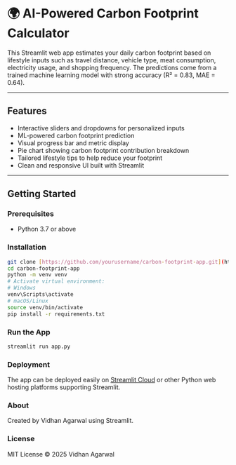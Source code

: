 # 🌍 AI-Powered Carbon Footprint Calculator

This Streamlit web app estimates your daily carbon footprint based on lifestyle inputs such as travel distance, vehicle type, meat consumption, electricity usage, and shopping frequency. The predictions come from a trained machine learning model with strong accuracy (R² = 0.83, MAE = 0.64).

---

## Features

- Interactive sliders and dropdowns for personalized inputs  
- ML-powered carbon footprint prediction  
- Visual progress bar and metric display  
- Pie chart showing carbon footprint contribution breakdown  
- Tailored lifestyle tips to help reduce your footprint  
- Clean and responsive UI built with Streamlit  

---

## Getting Started

### Prerequisites

- Python 3.7 or above

### Installation

```bash
git clone [https://github.com/yourusername/carbon-footprint-app.git](https://github.com/Vidhan-Agarwal/carbon_footprint_calculator.git)
cd carbon-footprint-app
python -m venv venv
# Activate virtual environment:
# Windows
venv\Scripts\activate
# macOS/Linux
source venv/bin/activate
pip install -r requirements.txt
```

### Run the App

```bash
streamlit run app.py
```

### Deployment
The app can be deployed easily on [Streamlit Cloud](https://carbonfootprintcalculator-weewqlhqvvyxxp8wr5phbd.streamlit.app/) or other Python web hosting platforms supporting Streamlit.

### About
Created by Vidhan Agarwal using Streamlit.

### License
MIT License © 2025 Vidhan Agarwal


